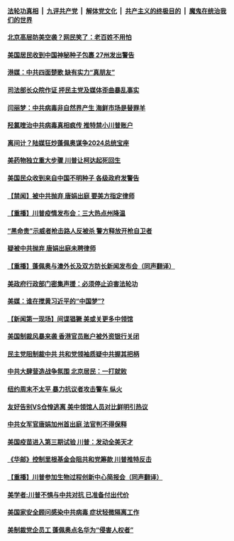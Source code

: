 

####  [法轮功真相](../../../../basic/blob/master/README.md?t=07300202) &nbsp;|&nbsp; [九评共产党](../../../../9ping.md/blob/master/README.md?t=07300202) &nbsp;|&nbsp; [解体党文化](../../../../jtdwh.md/blob/master/README.md?t=07300202)  &nbsp;|&nbsp; [共产主义的终极目的](../../../../gczydzjmd.md/blob/master/README.md?t=07300202) &nbsp;|&nbsp; [魔鬼在统治我们的世界](../../../../mgztzwmdsj.md/blob/master/README.md?t=07300202) 

#### [北京高层防美空袭？网民笑了：老百姓不用怕](../pages/prog203/a102905227.md?t=07300202) 

#### [美国居民收到中国神秘种子包裹 27州发出警告](../pages/prog203/a102905156.md?t=07300202) 

#### [港媒：中共四面楚歌 缺有实力“真朋友”](../pages/prog203/a102905122.md?t=07300202) 

#### [司法部长众院作证 抨民主党及媒体歪曲暴乱事实](../pages/prog203/a102905074.md?t=07300202) 

#### [闫丽梦：中共病毒非自然界产生 海鲜市场是替罪羊](../pages/prog203/a102904725.md?t=07300202) 

#### [羟氯喹治中共病毒真相疯传 推特禁小川普账户](../pages/prog203/a102904958.md?t=07300202) 

#### [离间计？陆媒狂炒蓬佩奥谋争2024总统宝座](../pages/prog203/a102904810.md?t=07300202) 

#### [美药物独立重大步骤 川普让柯达起死回生](../pages/prog203/a102904939.md?t=07300202) 

#### [美国民众收到来自中国不明种子 各级政府发警告](../pages/prog203/a102904853.md?t=07300202) 

#### [【禁闻】被中共抛弃 唐娟出庭 要美方指定律师](../pages/prog203/a102904865.md?t=07300202) 

#### [【重播】川普疫情发布会：三大热点州降温](../pages/prog203/a102904848.md?t=07300202) 

#### [“黑命贵”示威者枪击路人反被杀  警方释放开枪自卫者](../pages/prog203/a102904463.md?t=07300202) 

#### [疑被中共抛弃 唐娟出庭未聘律师](../pages/prog203/a102904643.md?t=07300202) 

#### [【重播】蓬佩奥与澳外长及双方防长新闻发布会（同声翻译）](../pages/prog203/a102904665.md?t=07300202) 

#### [美政府行政部门密集声援：必须停止迫害法轮功](../pages/prog203/a102904579.md?t=07300202) 

#### [美媒：谁在搅黄习近平的“中国梦”?](../pages/prog203/a102904440.md?t=07300202) 

#### [【新闻第一现场】间谍猖獗 美或关更多中领馆](../pages/prog203/a102904389.md?t=07300202) 

#### [美国制裁风暴来袭 香港官员账户被外资银行关闭](../pages/prog203/a102904326.md?t=07300202) 

#### [民主党阻制裁中共 共和党领袖质疑中共握其把柄](../pages/prog203/a102904187.md?t=07300202) 

#### [中共大肆营造战争氛围 北京居民：一打就败](../pages/prog203/a102904170.md?t=07300202) 

#### [纽约周末不太平 暴力抗议者攻击警车 纵火](../pages/prog203/a102904084.md?t=07300202) 

#### [友好告别VS仓惶逃离 美中领馆人员对比鲜明引热议](../pages/prog203/a102903976.md?t=07300202) 

#### [中共女军官唐娟加州首出庭 法官判不得保释](../pages/prog203/a102904012.md?t=07300202) 

#### [美国疫苗进入第三期试验 川普：发动全美天才](../pages/prog203/a102904007.md?t=07300202) 

#### [《华邮》控制里根基金会阻共和党筹款 川普推特反击](../pages/prog203/a102903920.md?t=07300202) 

#### [【重播】川普参加生物过程创新中心简报会（同声翻译）](../pages/prog203/a102903837.md?t=07300202) 

#### [美学者:川普不惧与中共对抗 已准备付出代价](../pages/prog203/a102903557.md?t=07300202) 

#### [美国家安全顾问感染中共病毒 症状轻微隔离工作](../pages/prog203/a102903750.md?t=07300202) 

#### [美制裁党企员工 蓬佩奥点名华为“侵害人权者”](../pages/prog203/a102903684.md?t=07300202) 

